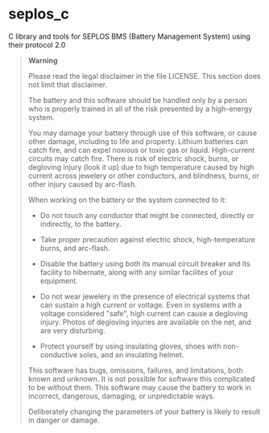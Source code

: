 # seplos_c
C library and tools for SEPLOS BMS (Battery Management System) using their protocol 2.0

> **Warning**
> 
> Please read the legal disclaimer in the file LICENSE. This section does not
> limit that disclaimer.
>  
> The battery and this software should be handled only by a person who is properly
> trained in all of the risk presented by a high-energy system.
>  
> You may damage your battery through use of this software, or cause other damage,
> including to life and property. Lithium batteries can catch fire, and can expel
> noxious or toxic gas or liquid. High-current circuits may catch fire. There is
> risk of electric shock, burns, or degloving injury (look it up) due to high
> temperature caused by high current across jewelery or other conductors, and
> blindness, burns, or other injury caused by arc-flash.
>  
> When working on the battery or the system connected to it:
> 
>  *  Do not touch any conductor that might be connected, directly or indirectly,
>     to the battery.
> 
>  *  Take proper precaution against electric shock, high-temperature burns, and
>     arc-flash.
>  
>  *  Disable the battery using _both_ its manual circuit breaker and its facility
>     to hibernate, along with any similar facilites of your equipment.
>  
>  *  Do not wear jewelery in the presence of electrical systems that can sustain a
>     high current or voltage. Even in systems with a voltage considered "safe",
>     high current can cause a degloving injury. Photos of degloving injuries are
>     available on the net, and are very disturbing.
>  *
>    Protect yourself by using insulating gloves, shoes with non-conductive soles,
>    and an insulating helmet.
> 
> This software has bugs, omissions, failures, and limitations, both known and
> unknown. It is not possible for software this complicated to be without them.
> This software may cause the battery to work in incorrect, dangerous, damaging,
> or unpredictable ways.
>
> Deliberately changing the parameters of your battery is likely to result in
> danger or damage.
